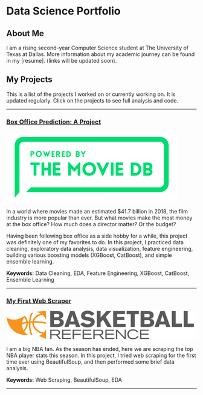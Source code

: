 # Data Science Portfolio

## About Me

I am a rising second-year Computer Science student at The University of Texas at Dallas. More information about my academic journey can be found in my [resume]. (links will be updated soon).

## My Projects

This is a list of the projects I worked on or currently working on. It is updated regularly. Click on the projects to see full analysis and code.

---

### [Box Office Prediction: A Project](https://github.com/andreduong/box-office-prediction)

![pic](pictures/pic.PNG)

In a world where movies made an estimated $41.7 billion in 2018, the film industry is more popular than ever. But what movies make the most money at the box office? How much does a director matter? Or the budget? 

Having been following box office as a side hobby for a while, this project was definitely one of my favorites to do. In this project, I practiced data cleaning, exploratory data analysis, data visualization, feature engineering, building various boosting models (XGBoost, CatBoost), and simple ensemble learning.

**Keywords:** Data Cleaning, EDA, Feature Engineering, XGBoost, CatBoost, Ensemble Learning

---

### [My First Web Scraper](https://github.com/andreduong/my-first-web-scraper)

![ball](pictures/basketball.png)

I am a big NBA fan. As the season has ended, here we are scraping the top NBA player stats this season. In this project, I tried web scraping for the first time ever using BeautifulSoup, and then performed some brief data analysis.

**Keywords:** Web Scraping, BeautifulSoup, EDA

---
